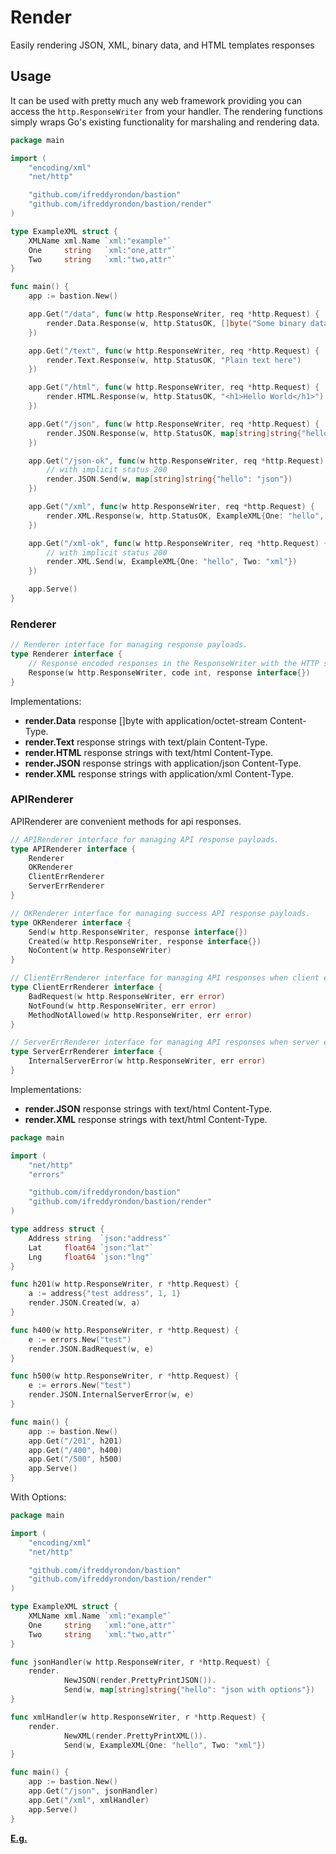 # Render

Easily rendering JSON, XML, binary data, and HTML templates responses 

## Usage
It can be used with pretty much any web framework providing you can access the `http.ResponseWriter` from your handler.
The rendering functions simply wraps Go's existing functionality for marshaling and rendering data.

```go
package main

import (
	"encoding/xml"
	"net/http"

	"github.com/ifreddyrondon/bastion"
	"github.com/ifreddyrondon/bastion/render"
)

type ExampleXML struct {
	XMLName xml.Name `xml:"example"`
	One     string   `xml:"one,attr"`
	Two     string   `xml:"two,attr"`
}

func main() {
	app := bastion.New()

	app.Get("/data", func(w http.ResponseWriter, req *http.Request) {
		render.Data.Response(w, http.StatusOK, []byte("Some binary data here."))
	})

	app.Get("/text", func(w http.ResponseWriter, req *http.Request) {
		render.Text.Response(w, http.StatusOK, "Plain text here")
	})

	app.Get("/html", func(w http.ResponseWriter, req *http.Request) {
		render.HTML.Response(w, http.StatusOK, "<h1>Hello World</h1>")
	})

	app.Get("/json", func(w http.ResponseWriter, req *http.Request) {
		render.JSON.Response(w, http.StatusOK, map[string]string{"hello": "json"})
	})

	app.Get("/json-ok", func(w http.ResponseWriter, req *http.Request) {
		// with implicit status 200
		render.JSON.Send(w, map[string]string{"hello": "json"})
	})

	app.Get("/xml", func(w http.ResponseWriter, req *http.Request) {
		render.XML.Response(w, http.StatusOK, ExampleXML{One: "hello", Two: "xml"})
	})

	app.Get("/xml-ok", func(w http.ResponseWriter, req *http.Request) {
		// with implicit status 200
		render.XML.Send(w, ExampleXML{One: "hello", Two: "xml"})
	})

	app.Serve()
}
```

### Renderer

```go
// Renderer interface for managing response payloads.
type Renderer interface {
	// Response encoded responses in the ResponseWriter with the HTTP status code.
	Response(w http.ResponseWriter, code int, response interface{})
}
```
Implementations: 

- **render.Data** response []byte with application/octet-stream Content-Type.
- **render.Text** response strings with text/plain Content-Type.
- **render.HTML** response strings with text/html Content-Type.
- **render.JSON** response strings with application/json Content-Type.
- **render.XML** response strings with application/xml Content-Type.

### APIRenderer

APIRenderer are convenient methods for api responses.

```go
// APIRenderer interface for managing API response payloads.
type APIRenderer interface {
	Renderer
	OKRenderer
	ClientErrRenderer
	ServerErrRenderer
}

// OKRenderer interface for managing success API response payloads.
type OKRenderer interface {
	Send(w http.ResponseWriter, response interface{})
	Created(w http.ResponseWriter, response interface{})
	NoContent(w http.ResponseWriter)
}

// ClientErrRenderer interface for managing API responses when client error.
type ClientErrRenderer interface {
	BadRequest(w http.ResponseWriter, err error)
	NotFound(w http.ResponseWriter, err error)
	MethodNotAllowed(w http.ResponseWriter, err error)
}

// ServerErrRenderer interface for managing API responses when server error.
type ServerErrRenderer interface {
	InternalServerError(w http.ResponseWriter, err error)
}
```

Implementations:

- **render.JSON** response strings with text/html Content-Type.
- **render.XML** response strings with text/html Content-Type.

```go
package main

import (
	"net/http"
	"errors"

	"github.com/ifreddyrondon/bastion"
	"github.com/ifreddyrondon/bastion/render"
)

type address struct {
	Address string  `json:"address"`
	Lat     float64 `json:"lat"`
	Lng     float64 `json:"lng"`
}

func h201(w http.ResponseWriter, r *http.Request) {
	a := address{"test address", 1, 1}
	render.JSON.Created(w, a)
}

func h400(w http.ResponseWriter, r *http.Request) {
	e := errors.New("test")
	render.JSON.BadRequest(w, e)
}

func h500(w http.ResponseWriter, r *http.Request) {
	e := errors.New("test")
	render.JSON.InternalServerError(w, e)
}

func main() {
	app := bastion.New()
	app.Get("/201", h201)
	app.Get("/400", h400)
	app.Get("/500", h500)
	app.Serve()
}
```

With Options:

```go
package main

import (
	"encoding/xml"
	"net/http"

	"github.com/ifreddyrondon/bastion"
	"github.com/ifreddyrondon/bastion/render"
)

type ExampleXML struct {
	XMLName xml.Name `xml:"example"`
	One     string   `xml:"one,attr"`
	Two     string   `xml:"two,attr"`
}

func jsonHandler(w http.ResponseWriter, r *http.Request) {
	render.
			NewJSON(render.PrettyPrintJSON()).
			Send(w, map[string]string{"hello": "json with options"})
}

func xmlHandler(w http.ResponseWriter, r *http.Request) {
	render.
			NewXML(render.PrettyPrintXML()).
			Send(w, ExampleXML{One: "hello", Two: "xml"})
}

func main() {
	app := bastion.New()
	app.Get("/json", jsonHandler)
	app.Get("/xml", xmlHandler)
	app.Serve()
}
```

[**E.g.**](https://github.com/ifreddyrondon/bastion/blob/master/render/_example/main.go)



